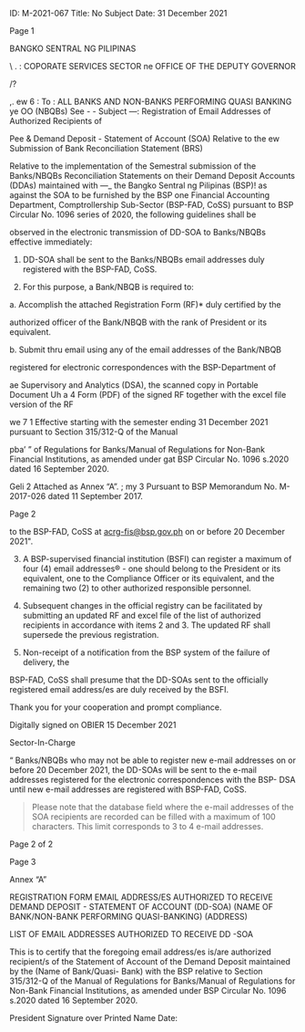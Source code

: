 ID: M-2021-067
Title: No Subject
Date: 31 December 2021

Page 1

BANGKO SENTRAL NG PILIPINAS

\ . : COPORATE SERVICES SECTOR ne OFFICE OF THE DEPUTY GOVERNOR

/?

,. ew 6 : To : ALL BANKS AND NON-BANKS PERFORMING QUASI BANKING ye OO (NBQBs) See - - Subject —: Registration of Email Addresses of Authorized Recipients of

Pee & Demand Deposit - Statement of Account (SOA) Relative to the ew Submission of Bank Reconciliation Statement (BRS)

Relative to the implementation of the Semestral submission of the Banks/NBQBs Reconciliation Statements on their Demand Deposit Accounts (DDAs) maintained with —_ the Bangko Sentral ng Pilipinas (BSP)! as against the SOA to be furnished by the BSP one Financial Accounting Department, Comptrollership Sub-Sector (BSP-FAD, CoSS) pursuant to BSP Circular No. 1096 series of 2020, the following guidelines shall be

observed in the electronic transmission of DD-SOA to Banks/NBQBs effective immediately:

1. DD-SOA shall be sent to the Banks/NBQBs email addresses duly registered with the BSP-FAD, CoSS.

2. For this purpose, a Bank/NBQB is required to:

a. Accomplish the attached Registration Form (RF)* duly certified by the

authorized officer of the Bank/NBQB with the rank of President or its equivalent.

b. Submit thru email using any of the email addresses of the Bank/NBQB

registered for electronic correspondences with the BSP-Department of

ae Supervisory and Analytics (DSA), the scanned copy in Portable Document Uh a 4 Form (PDF) of the signed RF together with the excel file version of the RF

we 7 1 Effective starting with the semester ending 31 December 2021 pursuant to Section 315/312-Q of the Manual

pba’ ” of Regulations for Banks/Manual of Regulations for Non-Bank Financial Institutions, as amended under gat BSP Circular No. 1096 s.2020 dated 16 September 2020.

Geli 2 Attached as Annex “A”. ; my 3 Pursuant to BSP Memorandum No. M-2017-026 dated 11 September 2017.

Page 2

to the BSP-FAD, CoSS at acrg-fis@bsp.gov.ph on or before 20 December 2021".

3. A BSP-supervised financial institution (BSFI) can register a maximum of four (4) email addresses® - one should belong to the President or its equivalent, one to the Compliance Officer or its equivalent, and the remaining two (2) to other authorized responsible personnel.

4. Subsequent changes in the official registry can be facilitated by submitting an updated RF and excel file of the list of authorized recipients in accordance with items 2 and 3. The updated RF shall supersede the previous registration.

5. Non-receipt of a notification from the BSP system of the failure of delivery, the

BSP-FAD, CoSS shall presume that the DD-SOAs sent to the officially registered email address/es are duly received by the BSFI.

Thank you for your cooperation and prompt compliance.

Digitally signed on OBIER 15 December 2021

Sector-In-Charge

“ Banks/NBQBs who may not be able to register new e-mail addresses on or before 20 December 2021, the DD-SOAs will be sent to the e-mail addresses registered for the electronic correspondences with the BSP- DSA until new e-mail addresses are registered with BSP-FAD, CoSS.

> Please note that the database field where the e-mail addresses of the SOA recipients are recorded can be filled with a maximum of 100 characters. This limit corresponds to 3 to 4 e-mail addresses.

Page 2 of 2

Page 3

Annex “A”

REGISTRATION FORM EMAIL ADDRESS/ES AUTHORIZED TO RECEIVE DEMAND DEPOSIT - STATEMENT OF ACCOUNT (DD-SOA) (NAME OF BANK/NON-BANK PERFORMING QUASI-BANKING) (ADDRESS)

LIST OF EMAIL ADDRESSES AUTHORIZED TO RECEIVE DD -SOA

This is to certify that the foregoing email address/es is/are authorized recipient/s of the Statement of Account of the Demand Deposit maintained by the (Name of Bank/Quasi- Bank) with the BSP relative to Section 315/312-Q of the Manual of Regulations for Banks/Manual of Regulations for Non-Bank Financial Institutions, as amended under BSP Circular No. 1096 s.2020 dated 16 September 2020.

President Signature over Printed Name Date: